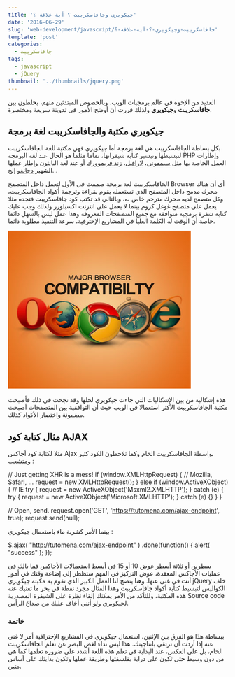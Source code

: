 ```yaml
---
title: 'جيكويري وجافاسكريبت ؟ أية علاقة ؟'
date: '2016-06-29'
slug: 'web-development/javascript/جافاسكريبت-وجيكويري-؟-أية-علاقة-؟'
template: 'post'
categories:
  - جافاسكريبت
tags:
  - javascript
  - jQuery
thumbnail: '../thumbnails/jquery.png'
---
```


العديد من الإخوة في عالم برمجيات الويب، وبالخصوص المبتدئين منهم، يخلطون بين **جافاسكريبت** و**جيكويري** ولذلك قررت أن أوضح الأمور في تدوينة سريعة ومختصرة.

## جيكويري مكتبة والجافاسكريبت لغة برمجة

بكل بساطة الجافاسكريبت هي لغة برمجة أما جيكويري فهي مكتبة للغة الجافاسكريبت لتبسيطها وتيسير كتابة شيفراتها، تماما مثلما هو الحال عند لغة البرمجة PHP وإطارات العمل الخاصة بها مثل [سيمفوني](https://symfony.com/)، [لارافيل](https://laravel.com/)، [زند فريموورك](https://framework.zend.com/) أو عند لغة البايثون وإطار عملها الشهير [دجانغو](https://www.djangoproject.com/) إلخ...

الجافاسكريبت لغة برمجة صممت في الأول لتعمل داخل المتصفح Browser أي أن هناك محرك مدمج داخل المتصفح الذي تستعمله يقوم بقراءة وترجمة أكواد الجافاسكريبت، وكل متصفح لديه محرك مترجم خاص به، وبالتالي قد تكتب كود جافاسكريبت فتجده مثلا يعمل على متصفح غوغل كروم بينما لا يعمل على انترنت اكسبلورر ولذلك وجب عليك كتابة شفرة برمجية متوافقة مع جميع المتصفحات المعروفة وهذا عمل ليس بالسهل دائما خاصة أن الوقت له الكلمة العليا في المشاريع الإحترفية، سرعة التنفيذ مطلوبة دائما.

[![توافقية جيكويري مع جميع المتصفحات المعروفة](../images/jquery-compatibility.jpg)](../images/jquery-compatibility.jpg)

هذه إشكالية من بين الإشكاليات التي جاءت جيكويري لحلها وقد نجحت في ذلك فأصبحت مكتبة الجافاسكريبت الأكثر استعمالا في الويب حيث أن التوافقية بين المتصفحات أصبحت مضمونة واختصار الأكواد كذلك.

## مثال كتابة كود AJAX

مثلا لكتابة كود أجاكس Ajax بواسطة الجافاسكريبت الخام وكما تلاحظون الكود كثير ومتشعب :

// Just getting XHR is a mess!
if (window.XMLHttpRequest) { // Mozilla, Safari, ...
request = new XMLHttpRequest();
} else if (window.ActiveXObject) { // IE
try {
request = new ActiveXObject('Msxml2.XMLHTTP');
}
catch (e) {
try {
request = new ActiveXObject('Microsoft.XMLHTTP');
}
catch (e) {}
}
}

// Open, send.
request.open('GET', 'https://tutomena.com/ajax-endpoint', true);
request.send(null);

بينما الأمر كشربة ماء باستعمال جيكويري :

\$.ajax( "http://tutomena.com/ajax-endpoint" )
.done(function() {
alert( "success" );
});

سطرين أو ثلاثة أسطر عوض 10 أو 15 في أبسط استعمالات الأجاكس فما بالك في عمليات الأجاكس المعقدة، عوض التركيز في المهم ستظطر إلى إضاعة وقتك في أمور أنت في غنى عنها. وهنا يتضح لنا العمل الكبير الذي تقوم به مكبتة جيكويري jQuery خلف الكواليس لتبسيط كتابة أكواد جافاسكريبت وهذا المثال مجرد نقطة في بحر ما تغنيك عنه هذه المكتبة، وللتأكد من الأمر يمكنك إلقاء نظرة على الشيفرة المصدرية Source code لجيكويري ولو أنني أخاف عليك من صداع الرأس.

### خاتمة

ببساطة هذا هو الفرق بين الإثنين، استعمال جيكويري في المشاريع الإحترافية أمر لا غنى عنه إذا أردت أن ترتقي بانتاجيتك. هذا ليس نداء لغض البصر عن تعلم الجافاسكريبت الخام، بل على العكس، عند البداية في تعلم هذه اللغة أشدد على ضرورة تعلمها كما هي من دون وسيط حتى تكون على دراية بفلسفتها وطريقة عملها وتكون بدايتك على أساس متين.
